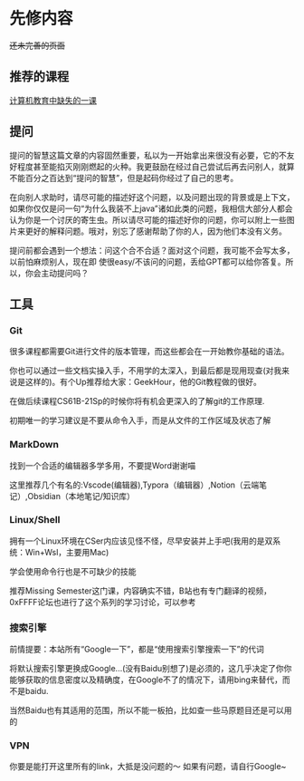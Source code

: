 # 先修内容

~~还未完善的页面~~

## 推荐的课程

[计算机教育中缺失的一课](https://missing-semester-cn.github.io)

## 提问
提问的智慧这篇文章的内容固然重要，私以为一开始拿出来很没有必要，它的不友好程度甚至能掐灭刚刚燃起的火种。我更鼓励在经过自己尝试后再去问别人，就算不能百分之百达到“提问的智慧”，但是起码你经过了自己的思考。

在向别人求助时，请尽可能的描述好这个问题，以及问题出现的背景或是上下文，如果你仅仅是问一句“为什么我装不上java”诸如此类的问题，我相信大部分人都会认为你是一个讨厌的寄生虫。所以请尽可能的描述好你的问题，你可以附上一些图片来更好的解释问题。哦对，别忘了感谢帮助了你的人，因为他们本没有义务。

提问前都会遇到一个想法：问这个合不合适？面对这个问题，我可能不会写太多，以前怕麻烦别人，现在即  使很easy/不该问的问题，丢给GPT都可以给你答复。所以，你会主动提问吗？

## 工具

### Git
很多课程都需要Git进行文件的版本管理，而这些都会在一开始教你基础的语法。

你也可以通过一些文档实操入手，不用学的太深入，到最后都是现用现查(对我来说是这样的)。有个Up推荐给大家：GeekHour，他的Git教程做的很好。

在做后续课程CS61B-21Sp的时候你将有机会更深入的了解git的工作原理.

初期唯一的学习建议是不要从命令入手，而是从文件的工作区域及状态了解

### MarkDown
找到一个合适的编辑器多学多用，不要提Word谢谢喵

这里推荐几个有名的:Vscode(编辑器),Typora（编辑器）,Notion（云端笔记）,Obsidian（本地笔记/知识库）

### Linux/Shell
拥有一个Linux环境在CSer内应该见怪不怪，尽早安装并上手吧(我用的是双系统：Win+Wsl，主要用Mac)

学会使用命令行也是不可缺少的技能

推荐Missing Semester这门课，内容确实不错，B站也有专门翻译的视频，0xFFFF论坛也进行了这个系列的学习讨论，可以参考

### 搜索引擎
前情提要：本站所有“Google一下”，都是“使用搜索引擎搜索一下”的代词

将默认搜索引擎更换成Google...(没有Baidu别想了)是必须的，这几乎决定了你你能够获取的信息密度以及精确度，在Google不了的情况下，请用bing来替代，而不是baidu.

当然Baidu也有其适用的范围，所以不能一板拍，比如查一些马原题目还是可以用的

### VPN
你要是能打开这里所有的link，大抵是没问题的～
如果有问题，请自行Google~